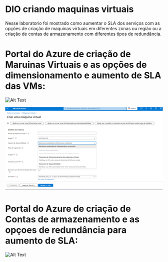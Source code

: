 # DIO criando maquinas virtuais

Nesse laboratorio foi mostrado como aumentar o SLA dos serviços com as opções de criação de maquinas virtuais em diferentes zonas ou região ou a criação de contas de armazenamento com diferentes tipos de redundância.

# Portal do Azure de criação de Maruinas Virtuais e as opções de dimensionamento e aumento de SLA das VMs:

![Alt Text]()

![Alt Text](https://github.com/DeborahBMachado/DIO-criando-maquinas-virtuais/blob/main/lab2/Captura%20de%20tela%202024-09-20%20223547.png)

#  Portal do Azure de criação de Contas de armazenamento e as opçoes de redundância para aumento de SLA:

![Alt Text]()
